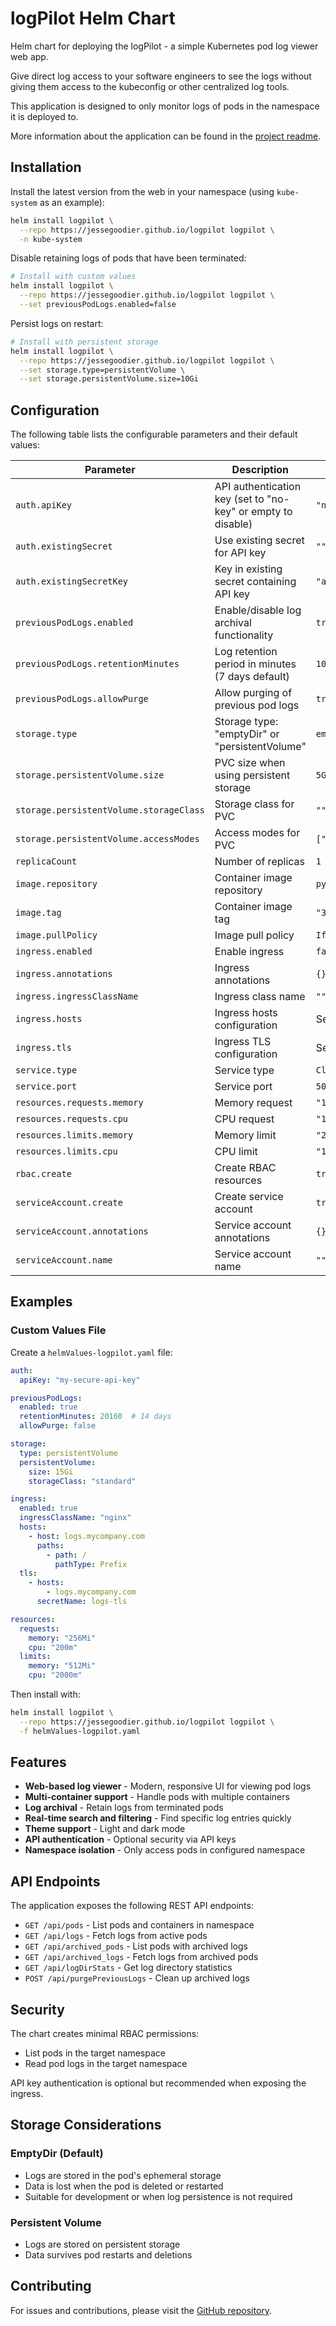 # logPilot Helm Chart

Helm chart for deploying the logPilot - a simple Kubernetes pod log viewer web app.

Give direct log access to your software engineers to see the logs without giving them access to the kubeconfig or other centralized log tools.

This application is designed to only monitor logs of pods in the namespace it is deployed to.

More information about the application can be found in the [project readme](https://github.com/jessegoodier/logpilot).

## Installation

Install the latest version from the web in your namespace (using `kube-system` as an example):

```sh
helm install logpilot \
  --repo https://jessegoodier.github.io/logpilot logpilot \
  -n kube-system
```

Disable retaining logs of pods that have been terminated:

```sh
# Install with custom values
helm install logpilot \
  --repo https://jessegoodier.github.io/logpilot logpilot \
  --set previousPodLogs.enabled=false
```

Persist logs on restart:

```sh
# Install with persistent storage
helm install logpilot \
  --repo https://jessegoodier.github.io/logpilot logpilot \
  --set storage.type=persistentVolume \
  --set storage.persistentVolume.size=10Gi
```

## Configuration

The following table lists the configurable parameters and their default values:

| Parameter                               | Description                                                  | Default             |
| --------------------------------------- | ------------------------------------------------------------ | ------------------- |
| `auth.apiKey`                           | API authentication key (set to "no-key" or empty to disable) | `"no-key"`          |
| `auth.existingSecret`                   | Use existing secret for API key                              | `""`                |
| `auth.existingSecretKey`                | Key in existing secret containing API key                    | `"api-key"`         |
| `previousPodLogs.enabled`               | Enable/disable log archival functionality                    | `true`              |
| `previousPodLogs.retentionMinutes`      | Log retention period in minutes (7 days default)             | `10080`             |
| `previousPodLogs.allowPurge`            | Allow purging of previous pod logs                           | `true`              |
| `storage.type`                          | Storage type: "emptyDir" or "persistentVolume"               | `emptyDir`          |
| `storage.persistentVolume.size`         | PVC size when using persistent storage                       | `5Gi`               |
| `storage.persistentVolume.storageClass` | Storage class for PVC                                        | `""`                |
| `storage.persistentVolume.accessModes`  | Access modes for PVC                                         | `["ReadWriteOnce"]` |
| `replicaCount`                          | Number of replicas                                           | `1`                 |
| `image.repository`                      | Container image repository                                   | `python`            |
| `image.tag`                             | Container image tag                                          | `"3.13-slim"`       |
| `image.pullPolicy`                      | Image pull policy                                            | `IfNotPresent`      |
| `ingress.enabled`                       | Enable ingress                                               | `false`             |
| `ingress.annotations`                   | Ingress annotations                                          | `{}`                |
| `ingress.ingressClassName`              | Ingress class name                                           | `""`                |
| `ingress.hosts`                         | Ingress hosts configuration                                  | See values.yaml     |
| `ingress.tls`                           | Ingress TLS configuration                                    | See values.yaml     |
| `service.type`                          | Service type                                                 | `ClusterIP`         |
| `service.port`                          | Service port                                                 | `5001`              |
| `resources.requests.memory`             | Memory request                                               | `"128Mi"`           |
| `resources.requests.cpu`                | CPU request                                                  | `"100m"`            |
| `resources.limits.memory`               | Memory limit                                                 | `"256Mi"`           |
| `resources.limits.cpu`                  | CPU limit                                                    | `"1500m"`           |
| `rbac.create`                           | Create RBAC resources                                        | `true`              |
| `serviceAccount.create`                 | Create service account                                       | `true`              |
| `serviceAccount.annotations`            | Service account annotations                                  | `{}`                |
| `serviceAccount.name`                   | Service account name                                         | `""`                |

## Examples

### Custom Values File

Create a `helmValues-logpilot.yaml` file:

```yaml
auth:
  apiKey: "my-secure-api-key"

previousPodLogs:
  enabled: true
  retentionMinutes: 20160  # 14 days
  allowPurge: false

storage:
  type: persistentVolume
  persistentVolume:
    size: 15Gi
    storageClass: "standard"

ingress:
  enabled: true
  ingressClassName: "nginx"
  hosts:
    - host: logs.mycompany.com
      paths:
        - path: /
          pathType: Prefix
  tls:
    - hosts:
        - logs.mycompany.com
      secretName: logs-tls

resources:
  requests:
    memory: "256Mi"
    cpu: "200m"
  limits:
    memory: "512Mi"
    cpu: "2000m"
```

Then install with:

```bash
helm install logpilot \
  --repo https://jessegoodier.github.io/logpilot logpilot \
  -f helmValues-logpilot.yaml
```

## Features

- **Web-based log viewer** - Modern, responsive UI for viewing pod logs
- **Multi-container support** - Handle pods with multiple containers
- **Log archival** - Retain logs from terminated pods
- **Real-time search and filtering** - Find specific log entries quickly
- **Theme support** - Light and dark mode
- **API authentication** - Optional security via API keys
- **Namespace isolation** - Only access pods in configured namespace

## API Endpoints

The application exposes the following REST API endpoints:

- `GET /api/pods` - List pods and containers in namespace
- `GET /api/logs` - Fetch logs from active pods
- `GET /api/archived_pods` - List pods with archived logs
- `GET /api/archived_logs` - Fetch logs from archived pods
- `GET /api/logDirStats` - Get log directory statistics
- `POST /api/purgePreviousLogs` - Clean up archived logs

## Security

The chart creates minimal RBAC permissions:

- List pods in the target namespace
- Read pod logs in the target namespace

API key authentication is optional but recommended when exposing the ingress.

## Storage Considerations

### EmptyDir (Default)

- Logs are stored in the pod's ephemeral storage
- Data is lost when the pod is deleted or restarted
- Suitable for development or when log persistence is not required

### Persistent Volume

- Logs are stored on persistent storage
- Data survives pod restarts and deletions

## Contributing

For issues and contributions, please visit the [GitHub repository](https://github.com/jessegoodier/logpilot).
